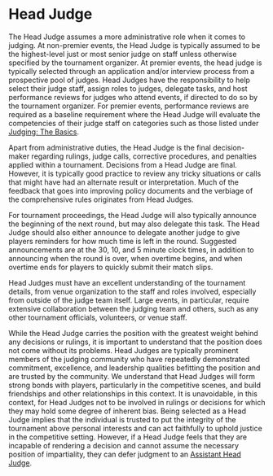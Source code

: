 # Head Judge

The Head Judge assumes a more administrative role when it comes to judging. At non-premier events, the Head Judge is typically assumed to be the highest-level just or most senior judge on staff unless otherwise specified by the tournament organizer. At premier events, the head judge is typically selected through an application and/or interview process from a prospective pool of judges. Head Judges have the responsibility to help select their judge staff, assign roles to judges, delegate tasks, and host performance reviews for judges who attend events, if directed to do so by the tournament organizer. For premier events, performance reviews are required as a baseline requirement where the Head Judge will evaluate the competencies of their judge staff on categories such as those listed under [Judging: The Basics](../judging-the-basics/).

Apart from administrative duties, the Head Judge is the final decision-maker regarding rulings, judge calls, corrective procedures, and penalties applied within a tournament. Decisions from a Head Judge are final. However, it is typically good practice to review any tricky situations or calls that might have had an alternate result or interpretation. Much of the feedback that goes into improving policy documents and the verbiage of the comprehensive rules originates from Head Judges.

For tournament proceedings, the Head Judge will also typically announce the beginning of the next round, but may also delegate this task. The Head Judge should also either announce to delegate another judge to give players reminders for how much time is left in the round. Suggested announcements are at the 30, 10, and 5 minute clock times, in addition to announcing when the round is over, when overtime begins, and when overtime ends for players to quickly submit their match slips.

Head Judges must have an excellent understanding of the tournament details, from venue organization to the staff and roles involved, especially from outside of the judge team itself. Large events, in particular, require extensive collaboration between the judging team and others, such as any other tournament officials, volunteers, or venue staff.

While the Head Judge carries the position with the greatest weight behind any decisions or rulings, it is important to understand that the position does not come without its problems. Head Judges are typically prominent members of the judging community who have repeatedly demonstrated commitment, excellence, and leadership qualities befitting the position and are trusted by the community. We understand that Head Judges will form strong bonds with players, particularly in the competitive scenes, and build friendships and other relationships in this context. It is unavoidable, in this context, for Head Judges not to be involved in rulings or decisions for which they may hold some degree of inherent bias. Being selected as a Head Judge implies that the individual is trusted to put the integrity of the tournament above personal interests and can act faithfully to uphold justice in the competitive setting. However, if a Head Judge feels that they are incapable of rendering a decision and cannot assume the necessary position of impartiality, they can defer judgment to an [Assistant Head Judge](assistant-head-judge.md).
